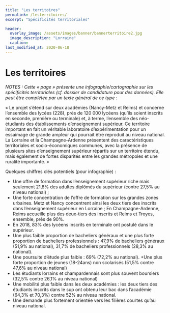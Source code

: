 ```yaml
---
title: "Les territoires"
permalink: /lesterritoires/
excerpt: "Spécificités territoriales"

header:
  overlay_image: /assets/images/banner/bannerterritoire2.jpg
  image_description: "Lorraine"
  caption: 
last_modified_at: 2020-06-18
---
```


# Les territoires


*NOTES : Cette « page » présente une infographie/cartographie sur les spécificités territoriales (cf. dossier de candidature pour des données). Elle peut être complétée par un texte général de ce type :*

« Le projet s’étend sur deux académies (Nancy-Metz et Reims) et concerne l’ensemble des lycées (228), près de 120 000 lycéens (qu’ils soient inscrits en seconde, première ou terminale) et, à terme, l’ensemble des néo-étudiants des établissements d’enseignement supérieur. Ce territoire important en fait un véritable laboratoire d’expérimentation pour un essaimage de grande ampleur qui pourrait être reproduit au niveau national.
La Lorraine et la Champagne-Ardenne présentent des caractéristiques territoriales et socio-économiques communes, avec la présence de plusieurs sites d’enseignement supérieur répartis sur un territoire étendu, mais également de fortes disparités entre les grandes métropoles et une ruralité importante. » 

Quelques chiffres clés potentiels  (pour infographie) :
+ Une offre de formation dans l’enseignement supérieur riche mais seulement 21,8% des adultes diplômés du supérieur (contre 27,5% au niveau national) ;
+ Une forte concentration de l’offre de formation sur les grandes zones urbaines. Metz et Nancy concentrent ainsi les deux tiers des inscrits dans l’enseignement supérieur en Lorraine ; En Champagne-Ardenne, Reims accueille plus des deux-tiers des inscrits et Reims et Troyes, ensemble, près de 90%.
+ En 2018, 83% des lycéens inscrits en terminale ont postulé dans le supérieur.
+ Une plus faible proportion de bacheliers généraux et une plus forte proportion de bacheliers professionnels : 47,9% de bacheliers généraux (51,9% au national), 31,7% de bacheliers professionnels (28,3% au national).
+ Une poursuite d’étude plus faible : 69% (72,2% au national).
+Une plus forte proportion de jeunes (18-24ans) non scolarisés (51,5% contre 47,6% au niveau national)
+ Les étudiants lorrains et champardennais sont plus souvent boursiers (32,5% contre 26,1% au niveau national)
+ Une mobilité plus faible dans les deux académies : les deux tiers des étudiants inscrits dans le sup ont obtenu leur bac dans l’académie (64,3% et 70,3%) contre 52% au niveau national.
+ Une demande plus fortement orientée vers les filières courtes qu’au niveau national.


